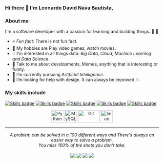 ### Hi there 👋 I'm Leonardo David Nava Bautista,

### About me
I'm a software developer with a passion for learning and building things. 📜 :robot: 

- ⚡ *Fun fact:* There is not fun fact.
- 🔭 My hobbies are Play video games, watch movies.
- :bulb: I'm interested in all things data: *Big Data, Cloud, Machine Learning and Data Science*.
- 💬 Talk to me about developments, Memes, anything that is interesting or funny.
- 🌱 I’m currently pursuing *Artificial Intelligence*.
- 🤔 I’m looking for help with design. It can always be improved ✨.

### My skills include

[![Skills badge](https://img.shields.io/badge/HTML5-E34F26?style=for-the-badge&logo=html5&logoColor=white.svg)](https://shields.io/)
[![Skills badge](https://img.shields.io/badge/JavaScript-F7DF1E?style=for-the-badge&logo=javascript&logoColor=black.svg)](https://shields.io/)
[![Skills badge](https://img.shields.io/badge/C-00599C?style=for-the-badge&logo=c&logoColor=white.svg)](https://shields.io/)
[![Skills badge](https://img.shields.io/badge/C%23-239120?style=for-the-badge&logo=c-sharp&logoColor=white.svg)](https://shields.io/)
[![Skills badge](https://img.shields.io/badge/Java-ED8B00?style=for-the-badge&logo=java&logoColor=white.svg)](https://shields.io/)

<p align="center">
	<img title="Python" alt="Python" src="https://raw.githubusercontent.com/Thomas-George-T/Thomas-George-T/master/assets/python.svg" width="40" height="40" />
	<img title="MySQL" alt="MySQL" src="https://raw.githubusercontent.com/Thomas-George-T/Thomas-George-T/master/assets/mysql.svg" width="40" height="40" />
	<img title="Git" alt="Git" src="https://raw.githubusercontent.com/Thomas-George-T/Thomas-George-T/master/assets/git.svg" width="70" height="40" />
	<img title="linux" alt="linux" src="https://raw.githubusercontent.com/Thomas-George-T/Thomas-George-T/master/assets/linux-tux.svg" width="40" />
</p>

<hr>
<p align="center">
   <i>A problem can be solved in a 100 different ways and There's always an easier way to solve a problem.</i>
   <br>
   <i>You miss 100% of the shots you don't take.</i>
   <br>
<br>	
<a target="_blank" href="https://www.linkedin.com/in/thomasgeorgethomas"><img src="https://img.shields.io/badge/-LinkedIn-0077B5?style=for-the-badge&logo=Linkedin&logoColor=white"></img></a>
<a target="_blank" href="mailto:thomasgeorgethomas@gmail.com"><img src="https://img.shields.io/badge/-Gmail-D14836?style=for-the-badge&logo=Gmail&logoColor=white"></img></a>
<a target="_blank" href="https://medium.com/@thomas_george_thomas"><img src="https://img.shields.io/badge/-Medium-12100E?style=for-the-badge&logo=Medium&logoColor=white"></img></a>
<a target="_blank" href="https://twitter.com/Thomas_George_T"><img src="https://img.shields.io/badge/-Twitter-1DA1F2?style=for-the-badge&logo=Twitter&logoColor=white"></img></a>
<br>
</p>